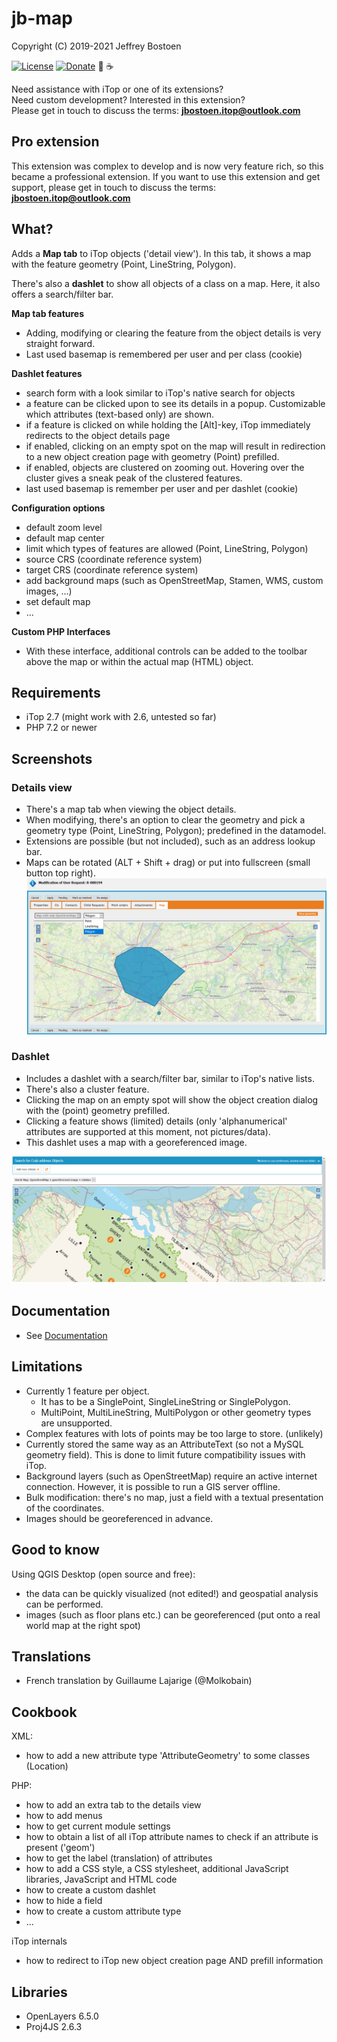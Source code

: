 # jb-map
Copyright (C) 2019-2021 Jeffrey Bostoen

[![License](https://img.shields.io/github/license/jbostoen/iTop-custom-extensions)](https://github.com/jbostoen/iTop-custom-extensions/blob/master/license.md)
[![Donate](https://img.shields.io/badge/Donate-PayPal-green.svg)](https://www.paypal.me/jbostoen)
🍻 ☕

Need assistance with iTop or one of its extensions?  
Need custom development? Interested in this extension?  
Please get in touch to discuss the terms: **jbostoen.itop@outlook.com**

## Pro extension
This extension was complex to develop and is now very feature rich, so this became a professional extension.
If you want to use this extension and get support, please get in touch to discuss the terms: **jbostoen.itop@outlook.com**


## What?
Adds a **Map tab** to iTop objects ('detail view'). In this tab, it shows a map with the feature geometry (Point, LineString, Polygon).

There's also a **dashlet** to show all objects of a class on a map. Here, it also offers a search/filter bar.

**Map tab features**
* Adding, modifying or clearing the feature from the object details is very straight forward.
* Last used basemap is remembered per user and per class (cookie)


**Dashlet features**
* search form with a look similar to iTop's native search for objects
* a feature can be clicked upon to see its details in a popup. Customizable which attributes (text-based only) are shown.
* if a feature is clicked on while holding the [Alt]-key, iTop immediately redirects to the object details page
* if enabled, clicking on an empty spot on the map will result in redirection to a new object creation page with geometry (Point) prefilled.
* if enabled, objects are clustered on zooming out. Hovering over the cluster gives a sneak peak of the clustered features.
* last used basemap is remember per user and per dashlet (cookie)

**Configuration options**
* default zoom level
* default map center
* limit which types of features are allowed (Point, LineString, Polygon)
* source CRS (coordinate reference system)
* target CRS (coordinate reference system)
* add background maps (such as OpenStreetMap, Stamen, WMS, custom images, ...)
* set default map
* ...

**Custom PHP Interfaces**
* With these interface, additional controls can be added to the toolbar above the map or within the actual map (HTML) object.


## Requirements
* iTop 2.7 (might work with 2.6, untested so far)
* PHP 7.2 or newer


## Screenshots

### Details view

* There's a map tab when viewing the object details.  
* When modifying, there's an option to clear the geometry and pick a geometry type (Point, LineString, Polygon); predefined in the datamodel.  
* Extensions are possible (but not included), such as an address lookup bar.
* Maps can be rotated (ALT + Shift + drag) or put into fullscreen (small button top right).
![Object details](screenshots/20201026_object_details_editor.png)

### Dashlet

* Includes a dashlet with a search/filter bar, similar to iTop's native lists.  
* There's also a cluster feature. 
* Clicking the map on an empty spot will show the object creation dialog with the (point) geometry prefilled.  
* Clicking a feature shows (limited) details (only 'alphanumerical' attributes are supported at this moment, not pictures/data).  
* This dashlet uses a map with a georeferenced image.  

![Dashlet](screenshots/20201026_dashlet_filter_rotated_georeferenced_map.png)


## Documentation
* See [Documentation](documentation.md)

## Limitations
* Currently 1 feature per object. 
  * It has to be a SinglePoint, SingleLineString or SinglePolygon. 
  * MultiPoint, MultiLineString, MultiPolygon or other geometry types are unsupported.
* Complex features with lots of points may be too large to store. (unlikely)
* Currently stored the same way as an AttributeText (so not a MySQL geometry field). This is done to limit future compatibility issues with iTop.
* Background layers (such as OpenStreetMap) require an active internet connection. However, it is possible to run a GIS server offline.
* Bulk modification: there's no map, just a field with a textual presentation of the coordinates.
* Images should be georeferenced in advance.

## Good to know
Using QGIS Desktop (open source and free):
* the data can be quickly visualized (not edited!) and geospatial analysis can be performed.
* images (such as floor plans etc.) can be georeferenced (put onto a real world map at the right spot)

## Translations
* French translation by Guillaume Lajarige (@Molkobain)


## Cookbook
XML: 
* how to add a new attribute type 'AttributeGeometry' to some classes (Location)

PHP: 
* how to add an extra tab to the details view
* how to add menus
* how to get current module settings
* how to obtain a list of all iTop attribute names to check if an attribute is present ('geom')
* how to get the label (translation) of attributes
* how to add a CSS style, a CSS stylesheet, additional JavaScript libraries, JavaScript and HTML code
* how to create a custom dashlet
* how to hide a field
* how to create a custom attribute type
* ...

iTop internals
* how to redirect to iTop new object creation page AND prefill information

## Libraries
* OpenLayers 6.5.0
* Proj4JS 2.6.3
